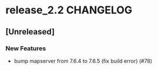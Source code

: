 # release_2.2 CHANGELOG

## [Unreleased]

### New Features

- bump mapserver from 7.6.4 to 7.6.5 (fix build error) (#78)


